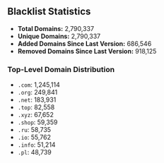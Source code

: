 ## Blacklist Statistics

- **Total Domains:** 2,790,337
- **Unique Domains:** 2,790,337
- **Added Domains Since Last Version:** 686,546
- **Removed Domains Since Last Version:** 918,125

### Top-Level Domain Distribution

-  `.com`: 1,245,114
-  `.org`: 249,841
-  `.net`: 183,931
-  `.top`: 82,558
-  `.xyz`: 67,652
-  `.shop`: 59,359
-  `.ru`: 58,735
-  `.io`: 55,762
-  `.info`: 51,214
-  `.pl`: 48,739
